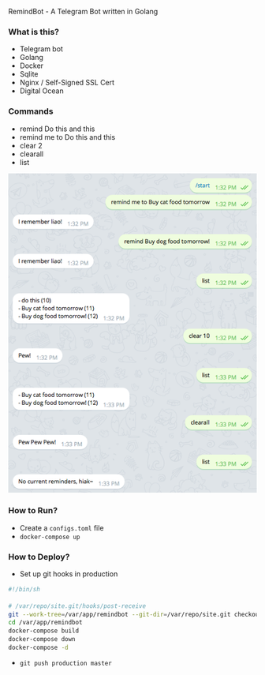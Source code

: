RemindBot - A Telegram Bot written in Golang

### What is this?

- Telegram bot
- Golang
- Docker
- Sqlite
- Nginx / Self-Signed SSL Cert
- Digital Ocean

### Commands

- remind Do this and this
- remind me to Do this and this
- clear 2
- clearall
- list

![Commands!](https://github.com/aranair/remindbot/blob/master/commands.png?raw=true "Commands")

### How to Run?

- Create a `configs.toml` file
- `docker-compose up`

### How to Deploy?

- Set up git hooks in production

```bash
#!/bin/sh

# /var/repo/site.git/hooks/post-receive
git --work-tree=/var/app/remindbot --git-dir=/var/repo/site.git checkout -f
cd /var/app/remindbot
docker-compose build
docker-compose down
docker-compose -d
```

- `git push production master`
